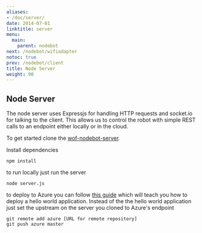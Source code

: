 ```yaml
---
aliases:
- /doc/server/
date: 2014-07-01
linktitle: server 
menu:
  main:
    parent: nodebot 
next: /nodebot/wifiadapter
notoc: true
prev: /nodebot/client
title: Node Server
weight: 90
---
```


## Node Server

The node server uses Expressjs for handling HTTP requests and socket.io for talking to the client. This allows us to control the robot with simple REST calls to an endpoint either locally or in the cloud.

To get started clone the [wof-nodebot-server](http://github.com/ms-iot/wof-nodebot-server).

Install dependencies

    npm install
    
to run locally just run the server

    node server.js
    
to deploy to Azure you can follow [this guide](http://azure.microsoft.com/en-us/documentation/articles/web-sites-nodejs-develop-deploy-mac/) which will teach you how to deploy a hello world application. Instead of the the hello world application just set the upstream on the server you cloned to Azure's endpoint

    git remote add azure [URL for remote repository]
    git push azure master
    

